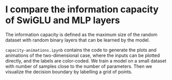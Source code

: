 # I compare the information capacity of SwiGLU and MLP layers

The information capacity is defined as the maximum size of the random dataset with random binary layers that can be learned by the model.

`capacity-animations.ipynb` contains the code to generate the plots and animations of the two-dimensional case, where the inputs can be plotted directly, and the labels are color-coded. We train a model on a small dataset with number of samples close to the number of parameters. Then we visualize the decision boundary by labelling a grid of points.